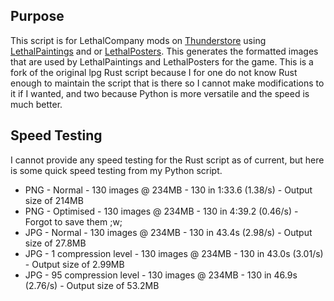 ## Purpose
This script is for LethalCompany mods on [Thunderstore](https://thunderstore.io/c/lethal-company/) using [LethalPaintings](https://thunderstore.io/c/lethal-company/p/femboytv/LethalPaintings/) and or [LethalPosters](https://github.com/femboytv/LC_LethalPosters). This generates the formatted images that are used by LethalPaintings and LethalPosters for the game. This is a fork of the original lpg Rust script because I for one do not know Rust enough to maintain the script that is there so I cannot make modifications to it if I wanted, and two because Python is more versatile and the speed is much better.

## Speed Testing
I cannot provide any speed testing for the Rust script as of current, but here is some quick speed testing from my Python script.
- PNG - Normal - 130 images @ 234MB - 130 in 1:33.6 (1.38/s) - Output size of 214MB
- PNG - Optimised - 130 images @ 234MB - 130 in 4:39.2 (0.46/s) - Forgot to save them ;w;
- JPG - Normal - 130 images @ 234MB - 130 in 43.4s (2.98/s) - Output size of 27.8MB
- JPG - 1 compression level - 130 images @ 234MB - 130 in 43.0s (3.01/s) - Output size of 2.99MB
- JPG - 95 compression level - 130 images @ 234MB - 130 in 46.9s (2.76/s) - Output size of 53.2MB
